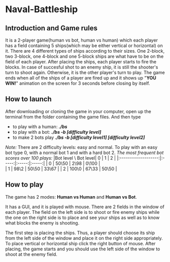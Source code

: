 # Naval-Battleship

## Introduction and Game rules
It is a 2-player game(human vs bot, human vs human) which each player has a field containing 5 ships(which may be 
either vertical or horizontal) on it. There are 4 different types of ships according to their sizes. One 2-block, 
two 3-block, one 4-block and one 5-block ships are what have to be on the field of each player. After placing the 
ships, each player starts to fire the blocks. In case of succesful shot to an enemy ship, it is still the shooter's 
turn to shoot again. Otherwise, it is the other player's turn to play. The game ends when all of the ships of a 
player are fired up and it shows up "**YOU WIN!**" animation on the screen for 3 seconds before closing by itself.

## How to launch
After downloading or cloning the game in your computer, open up the terminal from the folder containing the game files.
And then type
- to play with a human: **_./bs_**
- to play with a bot: **_./bs -b [difficulty level]_**
- to make 2 bots play **_./bs -b [difficulty level1] [difficulty level2]_**

_Note:_ There are 2 difficulty levels: easy and normal. To play with an easy bot type
0, with a normal bot 1 and with a hard bot 2.
_The most frequent bot scores over 100 plays:_
|Bot level \ Bot level|   0   |   1   |   2   |
|:-------------------:|:-----:|:-----:|:-----:|
|          0          | 50\50 | 2\98  | 0\100 |       
|          1          | 98\2  | 50\50 | 33\67 |
|          2          | 100\0 | 67\33 | 50\50 |

## How to play
The game has 2 modes: **Human vs Human** and **Human vs Bot**.

It has a GUI, and it is played with mouse. There are 2 fields in the window of each player.
The field on the left side is to shoot or fire enemy ships while the one on the right side is to place and see your ships 
as well as to know what blocks the enemy is shooting.

The first step is placing the ships. Thus, a player should choose its ship from the left side of the window
and place it on the right side appropriately. To place vertical or horizontal ship click the right button of mouse.
After placing, the game starts and you should use the left side of the window to shoot at the enemy field.